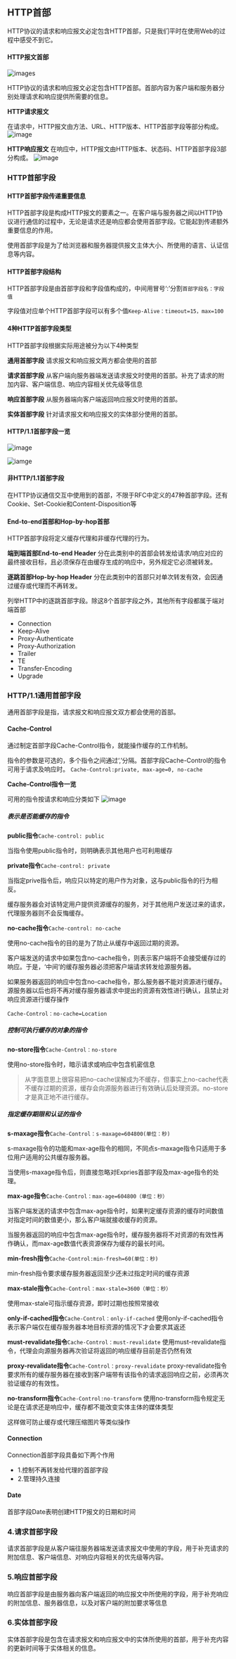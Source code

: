 ## HTTP首部

HTTP协议的请求和响应报文必定包含HTTP首部，只是我们平时在使用Web的过程中感受不到它。

#### HTTP报文首部

![images](WX20181026-113239.png)

HTTP协议的请求和响应报文必定包含HTTP首部。首部内容为客户端和服务器分别处理请求和响应提供所需要的信息。

**HTTP请求报文**

在请求中，HTTP报文由方法、URL、HTTP版本、HTTP首部字段等部分构成。
![image](WX20181026-113906.png)

**HTTP响应报文**
在响应中，HTTP报文由HTTP版本、状态码、HTTP首部字段3部分构成。
![image](WX20181026-114229.png)

### HTTP首部字段
#### HTTP首部字段传递重要信息
HTTP首部字段是构成HTTP报文的要素之一。在客户端与服务器之间以HTTP协议进行通信的过程中，无论是请求还是响应都会使用首部字段。它能起到传递额外重要信息的作用。

使用首部字段是为了给浏览器和服务器提供报文主体大小、所使用的语言、认证信息等内容。

#### HTTP首部字段结构
HTTP首部字段是由首部字段和字段值构成的，中间用冒号‘:’分割`首部字段名：字段值`

字段值对应单个HTTP首部字段可以有多个值`Keep-Alive：timeout=15，max=100`

#### 4种HTTP首部字段类型
HTTP首部字段根据实际用途被分为以下4种类型

**通用首部字段**
请求报文和响应报文两方都会使用的首部

**请求首部字段**
从客户端向服务器端发送请求报文时使用的首部。补充了请求的附加内容、客户端信息、响应内容相关优先级等信息

**响应首部字段**
从服务器端向客户端返回响应报文时使用的首部。

**实体首部字段**
针对请求报文和响应报文的实体部分使用的首部。

#### HTTP/1.1首部字段一览
![image](WX20181026-180546.png)

![iamge](WX20181026-180617.png)

#### 非HTTP/1.1首部字段
在HTTP协议通信交互中使用到的首部，不限于RFC中定义的47种首部字段。还有Cookie、Set-Cookie和Content-Disposition等

#### End-to-end首部和Hop-by-hop首部
HTTP首部字段将定义缓存代理和非缓存代理的行为。

**端到端首部End-to-end Header**
分在此类别中的首部会转发给请求/响应对应的最终接收目标，且必须保存在由缓存生成的响应中，另外规定它必须被转发。

**逐跳首部Hop-by-hop Header**
分在此类别中的首部只对单次转发有效，会因通过缓存或代理而不再转发。

列举HTTP中的逐跳首部字段。除这8个首部字段之外，其他所有字段都属于端对端首部
- Connection
- Keep-Alive
- Proxy-Authenticate
- Proxy-Authorization
- Trailer
- TE
- Transfer-Encoding
- Upgrade

### HTTP/1.1通用首部字段
通用首部字段是指，请求报文和响应报文双方都会使用的首部。

#### Cache-Control
通过制定首部字段Cache-Control指令，就能操作缓存的工作机制。

指令的参数是可选的，多个指令之间通过‘,’分隔。首部字段Cache-Control的指令可用于请求及响应时。
`Cache-Control:private, max-age=0, no-cache`

**Cache-Control指令一览**

可用的指令按请求和响应分类如下
![image](WX20181026-190454.png)

##### 表示是否能缓存的指令
**public指令**`Cache-control: public`

当指令使用public指令时，则明确表示其他用户也可利用缓存

**private指令**`Cache-control: private`

当指定prive指令后，响应只以特定的用户作为对象，这与public指令的行为相反。

缓存服务器会对该特定用户提供资源缓存的服务，对于其他用户发送过来的请求，代理服务器则不会反悔缓存。

**no-cache指令**`Cache-control: no-cache`

使用no-cache指令的目的是为了防止从缓存中返回过期的资源。

客户端发送的请求中如果包含no-cache指令，则表示客户端将不会接受缓存过的响应。于是，‘中间’的缓存服务器必须把客户端请求转发给源服务器。

如果服务器返回的响应中包含no-cache指令，那么服务器不能对资源进行缓存。源服务器以后也将不再对缓存服务器请求中提出的资源有效性进行确认，且禁止对响应资源进行缓存操作

`Cache-Control：no-cache=Location`

##### 控制可执行缓存的对象的指令

**no-store指令**`Cache-Control：no-store`

使用no-store指令时，暗示请求或响应中包含机密信息

> 从字面意思上很容易把no-cache误解成为不缓存，但事实上no-cache代表不缓存过期的资源，缓存会向源服务器进行有效确认后处理资源。no-store才是真正地不进行缓存。

##### 指定缓存期限和认证的指令
**s-maxage指令**`Cache-Control：s-maxage=604800(单位：秒)`

s-maxage指令的功能和max-age指令的相同，不同点s-maxage指令只适用于多位用户适用的公共缓存服务器。

当使用s-maxage指令后，则直接忽略对Expries首部字段及max-age指令的处理。

**max-age指令**`Cache-Control：max-age=604800（单位：秒）`

当客户端发送的请求中包含max-age指令时，如果判定缓存资源的缓存时间数值对指定时间的数值更小，那么客户端就接收缓存的资源。

当服务器返回的响应中包含max-age指令时，缓存服务器将不对资源的有效性再作确认，而max-age数值代表资源保存为缓存的最长时间。

**min-fresh指令**`Cache-Control:min-fresh=60(单位：秒)`

min-fresh指令要求缓存服务器返回至少还未过指定时间的缓存资源

**max-stale指令**`Cache-Control：max-stale=3600（单位：秒）`

使用max-stale可指示缓存资源，即时过期也按照常接收

**only-if-cached指令**`Cache-Control：only-if-cached`
使用only-if-cached指令表示客户端仅在缓存服务器本地目标资源的情况下才会要求其返还

**must-revalidate指令**`Cache-Control：must-revalidate`
使用must-revalidate指令，代理会向源服务器再次验证将返回的响应缓存目前是否仍然有效

**proxy-revalidate指令**`Cache-Control：proxy-revalidate`
proxy-revalidate指令要求所有的缓存服务器在接收到客户端带有该指令的请求返回响应之前，必须再次验证缓存的有效性。

**no-transform指令**`Cache-Control:no-transform`
使用no-transform指令规定无论是在请求还是响应中，缓存都不能改变实体主体的媒体类型

这样做可防止缓存或代理压缩图片等类似操作


#### Connection
Connection首部字段具备如下两个作用
- 1.控制不再转发给代理的首部字段
- 2.管理持久连接

#### Date
首部字段Date表明创建HTTP报文的日期和时间


### 4.请求首部字段
请求首部字段是从客户端往服务器端发送请求报文中使用的字段，用于补充请求的附加信息、客户端信息、对响应内容相关的优先级等内容。

### 5.响应首部字段
响应首部字段是由服务器向客户端返回的响应报文中所使用的字段，用于补充响应的附加信息、服务器信息，以及对客户端的附加要求等信息

### 6.实体首部字段
实体首部字段是包含在请求报文和响应报文中的实体所使用的首部，用于补充内容的更新时间等于实体相关的信息。



